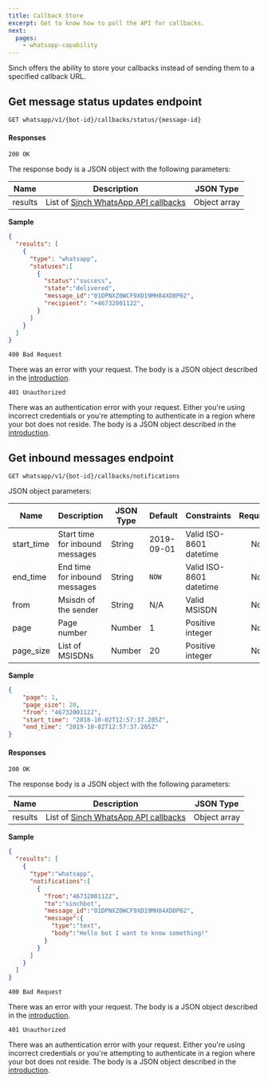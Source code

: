 ```yaml
---
title: Callback Store
excerpt: Get to know how to poll the API for callbacks.
next:
  pages:
    - whatsapp-capability
---
```

Sinch offers the ability to store your callbacks instead of sending them to a specified callback URL.

## Get message status updates endpoint

`GET whatsapp/v1/{bot-id}/callbacks/status/{message-id}`

#### Responses

`200 OK`

The response body is a JSON object with the following parameters:

|Name          | Description                    | JSON Type     |
|--------------|--------------------------------|---------------|
|results       | List of [Sinch WhatsApp API callbacks](doc:whatsapp-callback) | Object array  |

**Sample**

```json
{
  "results": [
    {
      "type": "whatsapp",
      "statuses":[
        {
          "status":"success",
          "state":"delivered",
          "message_id":"01DPNXZ0WCF9XD19MH84XD0P62",
          "recipient": "+46732001122",
        }
      ]
    }
  ]
}
```

`400 Bad Request`

There was an error with your request. The body is a JSON object described in the [introduction](doc:whatsapp-introduction#http-errors).

`401 Unauthorized`

There was an authentication error with your request. Either you're using incorrect credentials or you're attempting to authenticate
in a region where your bot does not reside. The body is a JSON object described in the [introduction](doc:whatsapp-introduction#http-errors).

## Get inbound messages endpoint

`GET whatsapp/v1/{bot-id}/callbacks/notifications`

JSON object parameters:

| Name       | Description                      | JSON Type    | Default    | Constraints             | Required |
| ---------- | -------------------------------- | ------------ | ---------- | ----------------------- | :------: |
| start_time | Start time for inbound messages  | String       | 2019-09-01 | Valid ISO-8601 datetime | No       |
| end_time   | End time for inbound messages    | String       | `NOW`      | Valid ISO-8601 datetime | No       |
| from       | Msisdn of the sender             | String       | N/A        | Valid MSISDN            | No       |
| page       | Page number                      | Number       | 1          | Positive integer        | No       |
| page_size  | List of MSISDNs                  | Number       | 20         | Positive integer        | No       |

**Sample**
```json
{
    "page": 1,
    "page_size": 20,
    "from": "46732001122",
    "start_time": "2018-10-02T12:57:37.205Z",
    "end_time": "2019-10-02T12:57:37.205Z"
}
```

#### Responses

`200 OK`

The response body is a JSON object with the following parameters:

|Name          | Description                    | JSON Type     |
|--------------|--------------------------------|---------------|
|results       | List of [Sinch WhatsApp API callbacks](doc:whatsapp-callback) | Object array  |

**Sample**

```json
{
  "results": [
    {
      "type":"whatsapp",
      "notifications":[
        {
          "from":"46732001122",
          "to":"sinchbot",
          "message_id":"01DPNXZ0WCF9XD19MH84XD0P62",
          "message":{
            "type":"text",
            "body":"Hello bot I want to know something!"
          }
        }
      ]
    }
  ]
}
```

`400 Bad Request`

There was an error with your request. The body is a JSON object described in the [introduction](doc:whatsapp-introduction#http-errors).

`401 Unauthorized`

There was an authentication error with your request. Either you're using incorrect credentials or you're attempting to authenticate
in a region where your bot does not reside. The body is a JSON object described in the [introduction](doc:whatsapp-introduction#http-errors).



